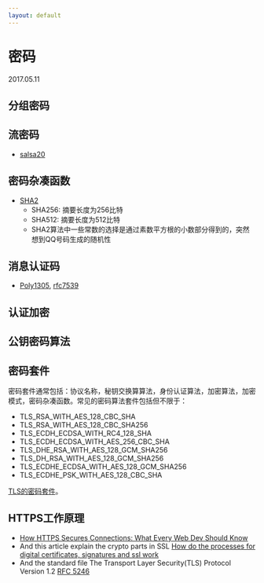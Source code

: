 ```yaml
---
layout: default
---
```


# 密码
2017.05.11

## 分组密码

## 流密码
* [salsa20]

## 密码杂凑函数
* [SHA2]
  + SHA256: 摘要长度为256比特
  + SHA512: 摘要长度为512比特
  + SHA2算法中一些常数的选择是通过素数平方根的小数部分得到的，突然想到QQ号码生成的随机性

## 消息认证码
* [Poly1305], [rfc7539]

## 认证加密

## 公钥密码算法

## 密码套件

密码套件通常包括：协议名称，秘钥交换算算法，身份认证算法，加密算法，加密模式，密码杂凑函数。常见的密码算法套件包括但不限于：

* TLS_RSA_WITH_AES_128_CBC_SHA
* TLS_RSA_WITH_AES_128_CBC_SHA256
* TLS_ECDH_ECDSA_WITH_RC4_128_SHA
* TLS_ECDH_ECDSA_WITH_AES_256_CBC_SHA
* TLS_DHE_RSA_WITH_AES_128_GCM_SHA256
* TLS_DH_RSA_WITH_AES_128_GCM_SHA256
* TLS_ECDHE_ECDSA_WITH_AES_128_GCM_SHA256
* TLS_ECDHE_PSK_WITH_AES_128_CBC_SHA

[TLS的密码套件]。

## HTTPS工作原理
* [How HTTPS Secures Connections: What Every Web Dev Should Know]
* And this article explain the crypto parts in SSL [How do the processes for digital certificates, signatures and ssl work]
* And the standard file The Transport Layer Security(TLS) Protocol Version 1.2 [RFC 5246]

[SHA2]:<https://en.wikipedia.org/wiki/SHA-2>
[salsa20]:<https://en.wikipedia.org/wiki/Salsa20>
[Poly1305]:<https://en.wikipedia.org/wiki/Poly1305>
[rfc7539]:<https://tools.ietf.org/html/rfc7539>
[TLS的密码套件]:<https://www.iana.org/assignments/tls-parameters/tls-parameters.xhtml>
[How do the processes for digital certificates, signatures and ssl work]:<https://security.stackexchange.com/questions/7421/how-do-the-processes-for-digital-certificates-signatures-and-ssl-work>
[How HTTPS Secures Connections: What Every Web Dev Should Know]:<https://blog.hartleybrody.com/https-certificates/>
[RFC 5246]:<https://tools.ietf.org/html/rfc5246>
